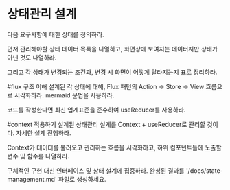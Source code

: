 # 상태관리 설계
다음 요구사항에 대한 상태를 정의하라.

먼저 관리해야할 상태 데이터 목록을 나열하고,
화면상에 보여지는 데이터지만 상태가 아닌 것도 나열하라.

그리고 각 상태가 변경되는 조건과, 변경 시 화면이 어떻게 달라지는지 표로 정리하라.

#flux 구조 이해
설계된 각 상태에 대해, Flux 패턴의 Action → Store → View 흐름으로 시각화하라.
mermaid 문법을 사용하라.

코드를 작성한다면 최신 업계표준을 준수하여 useReducer를 사용하라.

#context 적용하기
설계된 상태관리 설계를 Context + useReducer로 관리할 것이다. 자세한 설계 진행하라.

Context가 데이터를 불러오고 관리하는 흐름을 시각화하고,
하위 컴포넌트들에 노출할 변수 및 함수를 나열하라.

구체적인 구현 대신 인터페이스 및 상태 설계에 집중하라.
완성된 결과를 '/docs/state-management.md' 파일로 생성하세요.